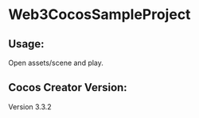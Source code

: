 # Web3CocosSampleProject

## Usage:

Open assets/scene and play.

## Cocos Creator Version:

Version 3.3.2
